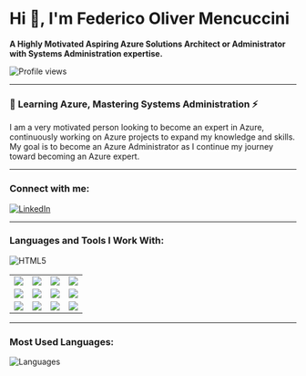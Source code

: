 # Hi 👋, I'm Federico Oliver Mencuccini
**A Highly Motivated Aspiring Azure Solutions Architect or Administrator with Systems Administration expertise.**  

![Profile views](https://komarev.com/ghpvc/?username=donebyfreddy)

---

### 🌱 **Learning Azure, Mastering Systems Administration ⚡**  
I am a very motivated person looking to become an expert in Azure, continuously working on Azure projects to expand my knowledge and skills. My goal is to become an Azure Administrator as I continue my journey toward becoming an Azure expert.

---

### **Connect with me:**  
[![LinkedIn](https://img.shields.io/badge/LinkedIn-blue?style=for-the-badge&logo=linkedin&logoColor=white)](https://www.linkedin.com/in/fomencuccini)  

---

### **Languages and Tools I Work With:**

![HTML5](https://img.shields.io/badge/HTML5-E34F26?style=for-the-badge&logo=html5&logoColor=white)


<div align="center">
  <table>
    <tr>
      <td align="center" width="25%"><img src="https://img.shields.io/badge/Azure-0078D4?style=for-the-badge&logo=microsoftazure&logoColor=white" /></td>
      <td align="center" width="25%"><img src="https://img.shields.io/badge/SQL-4479A1?style=for-the-badge&logo=postgresql&logoColor=white" /></td>
      <td align="center" width="25%"><img src="https://img.shields.io/badge/Terraform-623CE4?style=for-the-badge&logo=terraform&logoColor=white" /></td>
      <td align="center" width="25%"><img src="https://img.shields.io/badge/PowerShell-5391FE?style=for-the-badge&logo=powershell&logoColor=white" /></td>
    </tr>
    <tr>
      <td align="center" width="25%"><img src="https://img.shields.io/badge/Virtual%20Machines-FCC624?style=for-the-badge&logo=vmware&logoColor=black" /></td>
      <td align="center" width="25%"><img src="https://img.shields.io/badge/HTML5-E34F26?style=for-the-badge&logo=html5&logoColor=white" /></td>
      <td align="center" width="25%"><img src="https://img.shields.io/badge/JavaScript-F7DF1E?style=for-the-badge&logo=javascript&logoColor=black" /></td>
      <td align="center" width="25%"><img src="https://img.shields.io/badge/Linux-FCC624?style=for-the-badge&logo=linux&logoColor=black" /></td>
    </tr>
    <tr>
      <td align="center" width="25%"><img src="https://img.shields.io/badge/MySQL-4479A1?style=for-the-badge&logo=mysql&logoColor=white" /></td>
      <td align="center" width="25%"><img src="https://img.shields.io/badge/Python-3776AB?style=for-the-badge&logo=python&logoColor=white" /></td>
      <td align="center" width="25%"><img src="https://img.shields.io/badge/Git-F05032?style=for-the-badge&logo=git&logoColor=white" /></td>
      <td align="center" width="25%"><img src="https://img.shields.io/badge/CSS3-264de4?style=for-the-badge&logo=css3&logoColor=white" /></td>
    </tr>
  </table>
</div>

---

### **Most Used Languages:**  
![Languages](https://github-readme-stats.vercel.app/api/top-langs/?username=mhamzashaikh&layout=compact&theme=dark&hide=python)
